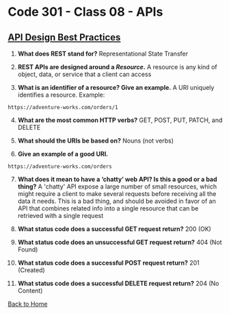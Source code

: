 # Code 301 - Class 08 - APIs

## [API Design Best Practices](https://docs.microsoft.com/en-us/azure/architecture/best-practices/api-design)

1. **What does REST stand for?** Representational State Transfer

2. **REST APIs are designed around a *Resource*.** A resource is any kind of object, data, or service that a client can access

3. **What is an identifier of a resource? Give an example.** A URI uniquely identifies a resource. Example:

```
https://adventure-works.com/orders/1
```

4. **What are the most common HTTP verbs?** GET, POST, PUT, PATCH, and DELETE

5. **What should the URIs be based on?** Nouns (not verbs)

6. **Give an example of a good URI.**

```
https://adventure-works.com/orders
```

7. **What does it mean to have a ‘chatty’ web API? Is this a good or a bad thing?** A 'chatty' API expose a large number of small resources, which might require a client to make several requests before receiving all the data it needs. This is a bad thing, and should be avoided in favor of an API that combines related info into a single resource that can be retrieved with a single request

8. **What status code does a successful GET request return?** 200 (OK)

9. **What status code does an unsuccessful GET request return?** 404 (Not Found)

10. **What status code does a successful POST request return?** 201 (Created)

11. **What status code does a successful DELETE request return?** 204 (No Content)

[Back to Home](../README.md)
